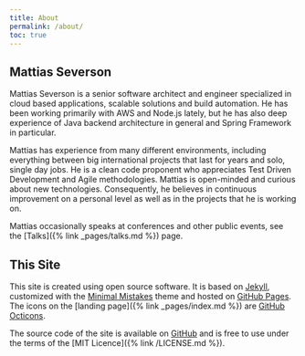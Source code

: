 ```yaml
---
title: About
permalink: /about/
toc: true
---
```


## Mattias Severson

Mattias Severson is a senior software architect and engineer specialized in cloud based applications, scalable solutions and build automation. He has been working primarily with AWS and Node.js lately, but he has also deep experience of Java backend architecture in general and Spring Framework in particular.

Mattias has experience from many different environments, including everything between big international projects that last for years and solo, single day jobs. He is a clean code proponent who appreciates Test Driven Development and Agile methodologies. Mattias is open-minded and curious about new technologies. Consequently, he believes in continuous improvement on a personal level as well as in the projects that he is working on.

Mattias occasionally speaks at conferences and other public events, see the [Talks]({% link _pages/talks.md %}) page.


## This Site

This site is created using open source software. It is based on [Jekyll](https://jekyllrb.com/), customized with the [Minimal Mistakes](https://mmistakes.github.io/minimal-mistakes/) theme and hosted on [GitHub Pages](https://pages.github.com). The icons on the [landing page]({% link _pages/index.md %}) are [GitHub Octicons](https://primer.style/octicons/).

The source code of the site is available on [GitHub](https://github.com/matsev/matsev.github.io) and is free to use under the terms of the [MIT Licence]({% link /LICENSE.md %}).